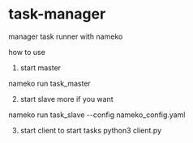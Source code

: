 # task-manager
manager task runner with nameko

how to use


1. start master

nameko run task_master


2. start slave more if you want

nameko run task_slave --config nameko_config.yaml


3. start client to start tasks
python3 client.py
